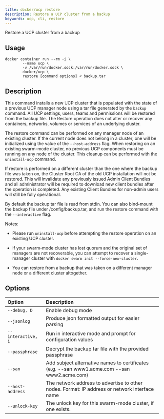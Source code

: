 ```yaml
---
title: docker/ucp restore
description: Restore a UCP cluster from a backup
keywords: ucp, cli, restore
---
```


Restore a UCP cluster from a backup

## Usage

```
docker container run --rm -i \
        --name ucp \
        -v /var/run/docker.sock:/var/run/docker.sock \
        docker/ucp \
        restore [command options] < backup.tar
```

## Description

This command installs a new UCP cluster that is populated with the state of
a previous UCP manager node using a tar file generated by the `backup` command.
All UCP settings, users, teams and permissions will be restored from the backup
file. The Restore operation does not alter or recover any containers, networks,
volumes or services of an underlying cluster.

The restore command can be performed on any manager node of an existing
cluster. If the current node does not belong in a cluster, one will be
initialized using the value of the `--host-address` flag. When restoring on an
existing swarm-mode cluster, no previous UCP components must be running on any
node of the cluster. This cleanup can be performed with the `uninstall-ucp`
command.

If restore is performed on a different cluster than the one
where the backup file was taken on, the Cluster Root CA of the old UCP
installation will not be restored. This will invalidate any
previously issued Admin Client Bundles and all administrator will be required
to download new client bundles after the operation is completed.
Any existing Client Bundles for non-admin users will still be fully
operational.

By default the backup tar file is read from stdin. You can also bind-mount the
backup file under /config/backup.tar, and run the restore command with the
`--interactive` flag.

Notes:

  * Please run `uninstall-ucp` before attempting the restore operation on an
    existing UCP cluster.

  * If your swarm-mode cluster has lost quorum and the original set of managers
    are not recoverable, you can attempt to recover a single-manager cluster
  with `docker swarm init --force-new-cluster`.

  * You can restore from a backup that was taken on a different manager node or
    a different cluster altogether.


## Options

| Option                    | Description                |
|:--------------------------|:---------------------------|
|`--debug, D`|Enable debug mode|
|`--jsonlog`|Produce json formatted output for easier parsing|
|`--interactive, i`|Run in interactive mode and prompt for configuration values|
|`--passphrase`|Decrypt the backup tar file with the provided passphrase|
|`--san`|Add subject alternative names to certificates (e.g. --san www1.acme.com --san www2.acme.com)|
|`--host-address`|The network address to advertise to other nodes. Format: IP address or network interface name|
|`--unlock-key`|The unlock key for this swarm-mode cluster, if one exists.|
